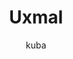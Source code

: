 ---
layout: photo
img: 'img/2017-05-16'
landmark: &landmark [Uxmal]
categories: [Mexico]
tags: [photos, nature, food, party, city, history]
title: *landmark
author: kuba
---